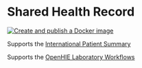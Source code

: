 # Shared Health Record

[![Create and publish a Docker image](https://github.com/I-TECH-UW/shared-health-record/actions/workflows/publish.yml/badge.svg)](https://github.com/I-TECH-UW/shared-health-record/actions/workflows/publish.yml)

Supports the [International Patient Summary](http://hl7.org/fhir/uv/ips/)

Supports the [OpenHIE Laboratory Workflows](https://i-tech-uw.github.io/emr-lis-ig/)
